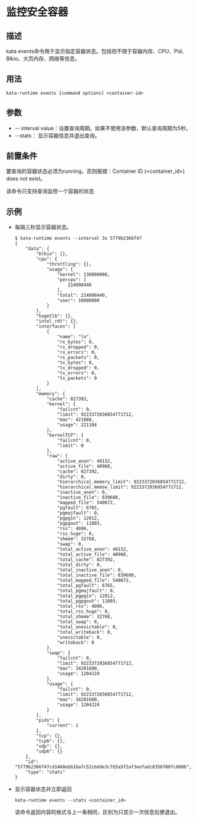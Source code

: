 # 监控安全容器<a name="ZH-CN_TOPIC_0184808185"></a>

## 描述<a name="zh-cn_topic_0182219839_section113372116274"></a>

kata events命令用于显示指定容器状态。包括但不限于容器内存、CPU、Pid、 Blkio、大页内存、网络等信息。

## 用法<a name="zh-cn_topic_0182219839_section161682347278"></a>

```
kata-runtime events [command options] <container-id>
```

## 参数<a name="zh-cn_topic_0182219839_section55331254202920"></a>

-   -- interval value：设置查询周期。如果不使用该参数，默认查询周期为5秒。
-   --stats： 显示容器信息并退出查询。

## 前置条件<a name="zh-cn_topic_0182219839_section1972642919301"></a>

要查询的容器状态必须为running，否则报错：Container ID \(<container\_id\>\) does not exist。

该命令只支持查询监控一个容器的状态

## 示例<a name="zh-cn_topic_0182219839_section595663810312"></a>

-   每隔三秒显示容器状态。

    ```
    $ kata-runtime events --interval 3s 5779b2366f47
    {
        "data": {
            "blkio": {},
            "cpu": {
                "throttling": {},
                "usage": {
                    "kernel": 130000000,
                    "percpu": [
                        214098440
                    ],
                    "total": 214098440,
                    "user": 10000000
                }
            },
            "hugetlb": {},
            "intel_rdt": {},
            "interfaces": [
                {
                    "name": "lo",
                    "rx_bytes": 0,
                    "rx_dropped": 0,
                    "rx_errors": 0,
                    "rx_packets": 0,
                    "tx_bytes": 0,
                    "tx_dropped": 0,
                    "tx_errors": 0,
                    "tx_packets": 0
                }
            ],
            "memory": {
                "cache": 827392,
                "kernel": {
                    "failcnt": 0,
                    "limit": 9223372036854771712,
                    "max": 421888,
                    "usage": 221184
                },
                "kernelTCP": {
                    "failcnt": 0,
                    "limit": 0
                },
                "raw": {
                    "active_anon": 49152,
                    "active_file": 40960,
                    "cache": 827392,
                    "dirty": 0,
                    "hierarchical_memory_limit": 9223372036854771712,
                    "hierarchical_memsw_limit": 9223372036854771712,
                    "inactive_anon": 0,
                    "inactive_file": 839680,
                    "mapped_file": 540672,
                    "pgfault": 6765,
                    "pgmajfault": 0,
                    "pgpgin": 12012,
                    "pgpgout": 11803,
                    "rss": 4096,
                    "rss_huge": 0,
                    "shmem": 32768,
                    "swap": 0,
                    "total_active_anon": 49152,
                    "total_active_file": 40960,
                    "total_cache": 827392,
                    "total_dirty": 0,
                    "total_inactive_anon": 0,
                    "total_inactive_file": 839680,
                    "total_mapped_file": 540672,
                    "total_pgfault": 6765,
                    "total_pgmajfault": 0,
                    "total_pgpgin": 12012,
                    "total_pgpgout": 11803,
                    "total_rss": 4096,
                    "total_rss_huge": 0,
                    "total_shmem": 32768,
                    "total_swap": 0,
                    "total_unevictable": 0,
                    "total_writeback": 0,
                    "unevictable": 0,
                    "writeback": 0
                },
                "swap": {
                    "failcnt": 0,
                    "limit": 9223372036854771712,
                    "max": 34201600,
                    "usage": 1204224
                },
                "usage": {
                    "failcnt": 0,
                    "limit": 9223372036854771712,
                    "max": 34201600,
                    "usage": 1204224
                }
            },
            "pids": {
                "current": 1
            },
            "tcp": {},
            "tcp6": {},
            "udp": {},
            "udp6": {}
        },
        "id": "5779b2366f47cd1468ebb1ba7c52cbdde3c7d3a5f2af3eefadc8356700fc860b",
        "type": "stats"
    }
    ```


-   显示容器状态并立即返回

    ```
    kata-runtime events --stats <container_id>
    ```

    该命令返回内容的格式与上一条相同，区别为只显示一次信息后便退出。


